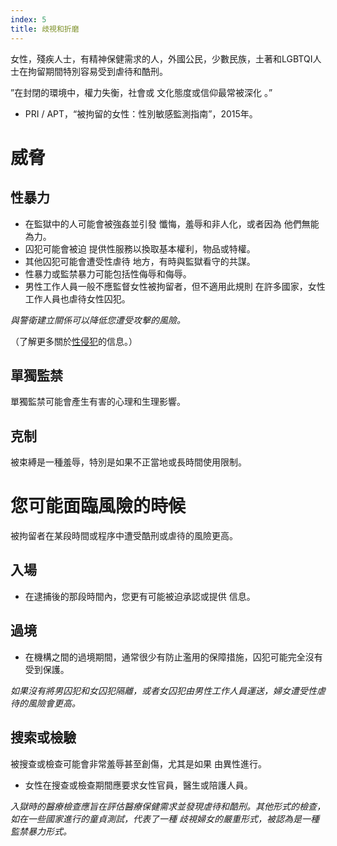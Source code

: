 ```yaml
---
index: 5
title: 歧視和折磨
---
```

女性，殘疾人士，有精神保健需求的人，外國公民，少數民族，土著和LGBTQI人士在拘留期間特別容易受到虐待和酷刑。

”在封閉的環境中，權力失衡，社會或
文化態度或信仰最常被深化
。”

- PRI / APT，“被拘留的女性：性別敏感監測指南”，2015年。

# 威脅

## 性暴力

- 在監獄中的人可能會被強姦並引發
懺悔，羞辱和非人化，或者因為
他們無能為力。
- 囚犯可能會被迫
提供性服務以換取基本權利，物品或特權。
- 其他囚犯可能會遭受性虐待
地方，有時與監獄看守的共謀。
- 性暴力或監禁暴力可能包括性侮辱和侮辱。
- 男性工作人員一般不應監督女性被拘留者，但不適用此規則
在許多國家，女性工作人員也虐待女性囚犯。

*與警衛建立關係可以降低您遭受攻擊的風險。*

（了解更多關於[性侵犯](umbrella://incident-response/sexual-assault)的信息。）

## 單獨監禁

單獨監禁可能會產生有害的心理和生理影響。

## 克制

被束縛是一種羞辱，特別是如果不正當地或長時間使用限制。

# 您可能面臨風險的時候

被拘留者在某段時間或程序中遭受酷刑或虐待的風險更高。

## 入場

- 在逮捕後的那段時間內，您更有可能被迫承認或提供
信息。

## 過境

- 在機構之間的過境期間，通常很少有防止濫用的保障措施，囚犯可能完全沒有受到保護。

*如果沒有將男囚犯和女囚犯隔離，或者女囚犯由男性工作人員運送，婦女遭受性虐待的風險會更高。*

## 搜索或檢驗

被搜查或檢查可能會非常羞辱甚至創傷，尤其是如果
由異性進行。

- 女性在搜查或檢查期間應要求女性官員，醫生或陪護人員。

*入獄時的醫療檢查應旨在評估醫療保健需求並發現虐待和酷刑。其他形式的檢查，如在一些國家進行的童貞測試，代表了一種
歧視婦女的嚴重形式，被認為是一種監禁暴力形式。*
